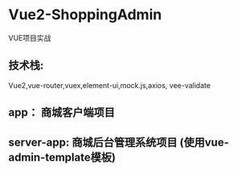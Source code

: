 # Vue2-ShoppingAdmin
VUE项目实战

## 技术栈:
Vue2,vue-router,vuex,element-ui,mock.js,axios, vee-validate

## app： 商城客户端项目


## server-app: 商城后台管理系统项目 (使用vue-admin-template模板)

